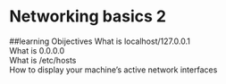 # Networking basics 2
##learning Obijectives
What is localhost/127.0.0.1  
What is 0.0.0.0  
What is /etc/hosts  
How to display your machine’s active network interfaces
